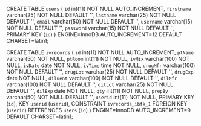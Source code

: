 CREATE TABLE `users` (
  `id` int(11) NOT NULL AUTO_INCREMENT,
  `firstname` varchar(25) NOT NULL DEFAULT '',
  `lastname` varchar(25) NOT NULL DEFAULT '',
  `email` varchar(50) NOT NULL DEFAULT '',
  `username` varchar(15) NOT NULL DEFAULT '',
  `password` varchar(15) NOT NULL DEFAULT '',
  PRIMARY KEY (`id`)
) ENGINE=InnoDB AUTO_INCREMENT=12 DEFAULT CHARSET=latin1;

CREATE TABLE `ivrecords` (
  `id` int(11) NOT NULL AUTO_INCREMENT,
  `ptName` varchar(50) NOT NULL,
  `ptRoom` int(11) NOT NULL,
  `ivMix` varchar(100) NOT NULL,
  `ivDate` date NOT NULL,
  `ivTime` time NOT NULL,
  `drugMfr` varchar(100) NOT NULL DEFAULT '',
  `drugLot` varchar(25) NOT NULL DEFAULT '',
  `drugExp` date NOT NULL,
  `diluent` varchar(100) NOT NULL DEFAULT '',
  `dilMfr` varchar(100) NOT NULL DEFAULT '',
  `dilLot` varchar(25) NOT NULL DEFAULT '',
  `dilExp` date NOT NULL,
  `qty` int(11) NOT NULL,
  `prepBy` varchar(50) NOT NULL DEFAULT '',
  `userid` int(11) NOT NULL,
  PRIMARY KEY (`id`),
  KEY `userid` (`userid`),
  CONSTRAINT `ivrecords_ibfk_1` FOREIGN KEY (`userid`) REFERENCES `users` (`id`)
) ENGINE=InnoDB AUTO_INCREMENT=9 DEFAULT CHARSET=latin1;
